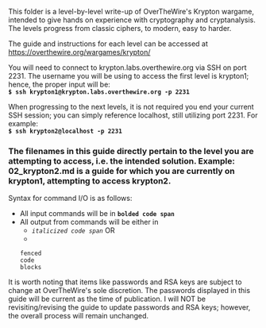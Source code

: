 This folder is a level-by-level write-up of OverTheWire's Krypton wargame, intended to give hands on experience with cryptography and cryptanalysis. The levels progress from classic ciphers, to modern, easy to harder.

The guide and instructions for each level can be accessed at https://overthewire.org/wargames/krypton/

You will need to connect to krypton.labs.overthewire.org via SSH on port 2231. The username you will be using to access the first level is krypton1; hence, the proper input will be:  
**`$ ssh krypton1@krypton.labs.overthewire.org -p 2231`**

When progressing to the next levels, it is not required you end your current SSH session; you can simply reference localhost, still utilizing port 2231. For example:  
**`$ ssh krypton2@localhost -p 2231`**

### The filenames in this guide directly pertain to the level you are attempting to access, i.e. the intended solution. Example: 02_krypton2.md is a guide for which you are currently on krypton1, attempting to access krypton2.

Syntax for command I/O is as follows:

* All input commands will be in **`bolded code span`**  
* All output from commands will be either in
  * *`italicized code span`* OR
  * 
  ``` 
  fenced
  code 
  blocks 
  ```

It is worth noting that items like passwords and RSA keys are subject to change at OverTheWire's sole discretion. The passwords displayed in this guide will be current as the time of publication. I will NOT be revisiting/revising the guide to update passwords and RSA keys; however, the overall process will remain unchanged.
